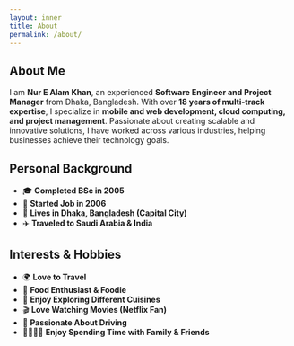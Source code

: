 ```yaml
---
layout: inner
title: About
permalink: /about/
---
```


## About Me

I am **Nur E Alam Khan**, an experienced **Software Engineer and Project Manager** from Dhaka, Bangladesh. With over **18 years of multi-track expertise**, I specialize in **mobile and web development, cloud computing, and project management**. Passionate about creating scalable and innovative solutions, I have worked across various industries, helping businesses achieve their technology goals.

## Personal Background

- 🎓 **Completed BSc in 2005**
- 💼 **Started Job in 2006**
- 📍 **Lives in Dhaka, Bangladesh (Capital City)**
- ✈️ **Traveled to Saudi Arabia & India**

## Interests & Hobbies

- 🌍 **Love to Travel**
- 🍲 **Food Enthusiast & Foodie**
- 🍣 **Enjoy Exploring Different Cuisines**
- 🎬 **Love Watching Movies (Netflix Fan)**
- 🚗 **Passionate About Driving**
- 👨‍👩‍👧‍👦 **Enjoy Spending Time with Family & Friends**
